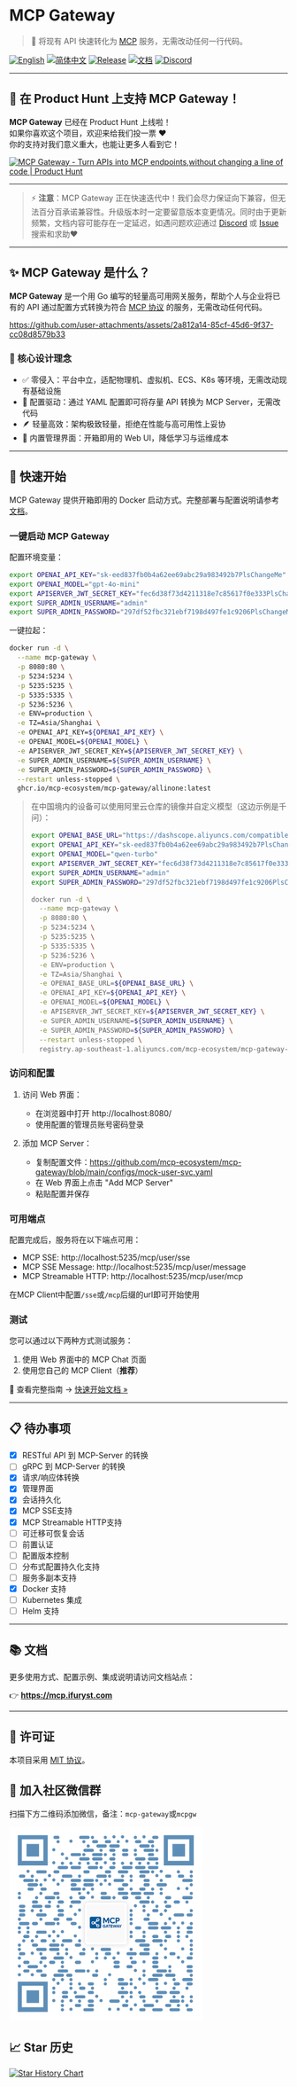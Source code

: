 # MCP Gateway

> 🚀 将现有 API 快速转化为 [MCP](https://modelcontextprotocol.io/) 服务，无需改动任何一行代码。

[![English](https://img.shields.io/badge/English-Click-yellow)](../README.md)
[![简体中文](https://img.shields.io/badge/简体中文-点击查看-orange)](README.zh-CN.md)
[![Release](https://img.shields.io/github/v/release/mcp-ecosystem/mcp-gateway)](https://github.com/mcp-ecosystem/mcp-gateway/releases)
[![文档](https://img.shields.io/badge/文档-在线阅读-blue)](https://mcp.ifuryst.com)
[![Discord](https://img.shields.io/badge/Discord-加入讨论-5865F2?logo=discord&logoColor=white)](https://discord.gg/udf69cT9TY)

---

## 🚀 在 Product Hunt 上支持 MCP Gateway！

**MCP Gateway** 已经在 Product Hunt 上线啦！  
如果你喜欢这个项目，欢迎来给我们投一票 ❤️  
你的支持对我们意义重大，也能让更多人看到它！

<a href="https://www.producthunt.com/posts/mcp-gateway?embed=true&utm_source=badge-featured&utm_medium=badge&utm_souce=badge-mcp&#0045;gateway" target="_blank"><img src="https://api.producthunt.com/widgets/embed-image/v1/featured.svg?post_id=958310&theme=light&t=1745767484477" alt="MCP&#0032;Gateway - Turn&#0032;APIs&#0032;into&#0032;MCP&#0032;endpoints&#0044;without&#0032;changing&#0032;a&#0032;line&#0032;of&#0032;code | Product Hunt" style="width: 250px; height: 54px;" width="250" height="54" /></a>

---

> ⚡ **注意**：MCP Gateway 正在快速迭代中！我们会尽力保证向下兼容，但无法百分百承诺兼容性。升级版本时一定要留意版本变更情况️。同时由于更新频繁，文档内容可能存在一定延迟，如遇问题欢迎通过 [Discord](https://discord.gg/udf69cT9TY) 或 [Issue](https://github.com/mcp-ecosystem/mcp-gateway/issues) 搜索和求助❤️

---

## ✨ MCP Gateway 是什么？

**MCP Gateway** 是一个用 Go 编写的轻量高可用网关服务，帮助个人与企业将已有的 API 通过配置方式转换为符合 [MCP 协议](https://modelcontextprotocol.io/) 的服务，无需改动任何代码。

https://github.com/user-attachments/assets/2a812a14-85cf-45d6-9f37-cc08d8579b33

### 🔧 核心设计理念

- ✅ 零侵入：平台中立，适配物理机、虚拟机、ECS、K8s 等环境，无需改动现有基础设施
- 🔄 配置驱动：通过 YAML 配置即可将存量 API 转换为 MCP Server，无需改代码
- 🪶 轻量高效：架构极致轻量，拒绝在性能与高可用性上妥协
- 🧭 内置管理界面：开箱即用的 Web UI，降低学习与运维成本

---

## 🚀 快速开始

MCP Gateway 提供开箱即用的 Docker 启动方式。完整部署与配置说明请参考 [文档](https://mcp.ifuryst.com/getting-started/quick-start)。

### 一键启动 MCP Gateway

配置环境变量：

```bash
export OPENAI_API_KEY="sk-eed837fb0b4a62ee69abc29a983492b7PlsChangeMe"
export OPENAI_MODEL="gpt-4o-mini"
export APISERVER_JWT_SECRET_KEY="fec6d38f73d4211318e7c85617f0e333PlsChangeMe"
export SUPER_ADMIN_USERNAME="admin"
export SUPER_ADMIN_PASSWORD="297df52fbc321ebf7198d497fe1c9206PlsChangeMe"
```

一键拉起：

```bash
docker run -d \
  --name mcp-gateway \
  -p 8080:80 \
  -p 5234:5234 \
  -p 5235:5235 \
  -p 5335:5335 \
  -p 5236:5236 \
  -e ENV=production \
  -e TZ=Asia/Shanghai \
  -e OPENAI_API_KEY=${OPENAI_API_KEY} \
  -e OPENAI_MODEL=${OPENAI_MODEL} \
  -e APISERVER_JWT_SECRET_KEY=${APISERVER_JWT_SECRET_KEY} \
  -e SUPER_ADMIN_USERNAME=${SUPER_ADMIN_USERNAME} \
  -e SUPER_ADMIN_PASSWORD=${SUPER_ADMIN_PASSWORD} \
  --restart unless-stopped \
  ghcr.io/mcp-ecosystem/mcp-gateway/allinone:latest
```

> 在中国境内的设备可以使用阿里云仓库的镜像并自定义模型（这边示例是千问）：
>
> ```bash
> export OPENAI_BASE_URL="https://dashscope.aliyuncs.com/compatible-mode/v1/"
> export OPENAI_API_KEY="sk-eed837fb0b4a62ee69abc29a983492b7PlsChangeMe"
> export OPENAI_MODEL="qwen-turbo"
> export APISERVER_JWT_SECRET_KEY="fec6d38f73d4211318e7c85617f0e333PlsChangeMe"
> export SUPER_ADMIN_USERNAME="admin"
> export SUPER_ADMIN_PASSWORD="297df52fbc321ebf7198d497fe1c9206PlsChangeMe"
> ```
>
> ```bash
> docker run -d \
>   --name mcp-gateway \
>   -p 8080:80 \
>   -p 5234:5234 \
>   -p 5235:5235 \
>   -p 5335:5335 \
>   -p 5236:5236 \
>   -e ENV=production \
>   -e TZ=Asia/Shanghai \
>   -e OPENAI_BASE_URL=${OPENAI_BASE_URL} \
>   -e OPENAI_API_KEY=${OPENAI_API_KEY} \
>   -e OPENAI_MODEL=${OPENAI_MODEL} \
>   -e APISERVER_JWT_SECRET_KEY=${APISERVER_JWT_SECRET_KEY} \
>   -e SUPER_ADMIN_USERNAME=${SUPER_ADMIN_USERNAME} \
>   -e SUPER_ADMIN_PASSWORD=${SUPER_ADMIN_PASSWORD} \
>   --restart unless-stopped \
>   registry.ap-southeast-1.aliyuncs.com/mcp-ecosystem/mcp-gateway-allinone:latest
> ```

### 访问和配置

1. 访问 Web 界面：
   - 在浏览器中打开 http://localhost:8080/
   - 使用配置的管理员账号密码登录

2. 添加 MCP Server：
   - 复制配置文件：https://github.com/mcp-ecosystem/mcp-gateway/blob/main/configs/mock-user-svc.yaml
   - 在 Web 界面上点击 "Add MCP Server"
   - 粘贴配置并保存

### 可用端点

配置完成后，服务将在以下端点可用：

- MCP SSE: http://localhost:5235/mcp/user/sse
- MCP SSE Message: http://localhost:5235/mcp/user/message
- MCP Streamable HTTP: http://localhost:5235/mcp/user/mcp

在MCP Client中配置`/sse`或`/mcp`后缀的url即可开始使用

### 测试

您可以通过以下两种方式测试服务：

1. 使用 Web 界面中的 MCP Chat 页面
2. 使用您自己的 MCP Client（**推荐**）

📖 查看完整指南 → [快速开始文档 »](https://mcp.ifuryst.com/getting-started/quick-start)

---

## 📋 待办事项

- [x] RESTful API 到 MCP-Server 的转换
- [ ] gRPC 到 MCP-Server 的转换
- [x] 请求/响应体转换
- [x] 管理界面
- [x] 会话持久化
- [x] MCP SSE支持
- [x] MCP Streamable HTTP支持
- [ ] 可迁移可恢复会话
- [ ] 前置认证
- [ ] 配置版本控制
- [ ] 分布式配置持久化支持
- [ ] 服务多副本支持
- [x] Docker 支持
- [ ] Kubernetes 集成
- [ ] Helm 支持

---

## 📚 文档

更多使用方式、配置示例、集成说明请访问文档站点：

👉 **https://mcp.ifuryst.com**

---

## 📄 许可证

本项目采用 [MIT 协议](../LICENSE)。

## 💬 加入社区微信群

扫描下方二维码添加微信，备注：`mcp-gateway`或`mcpgw`

<img src="../web/public/wechat-qrcode.png" alt="微信群二维码" width="350" height="350" />

## 📈 Star 历史

[![Star History Chart](https://api.star-history.com/svg?repos=mcp-ecosystem/mcp-gateway&type=Date)](https://star-history.com/#mcp-ecosystem/mcp-gateway&Date)

